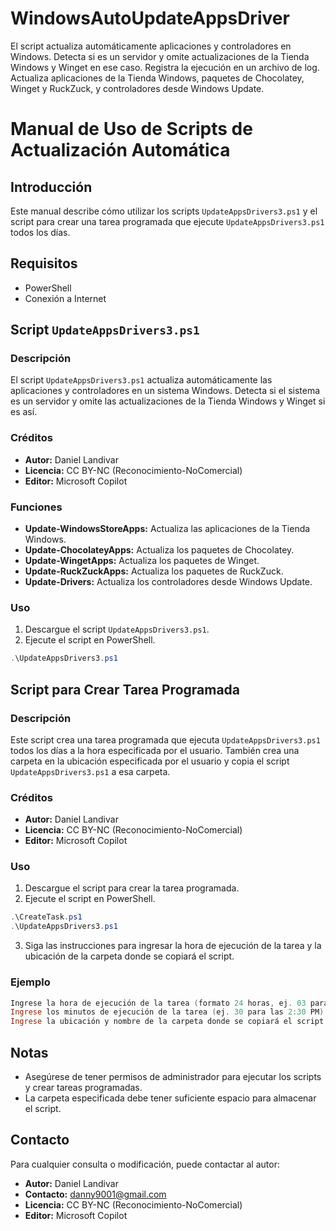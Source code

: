 # WindowsAutoUpdateAppsDriver
El script actualiza automáticamente aplicaciones y controladores en Windows. Detecta si es un servidor y omite actualizaciones de la Tienda Windows y Winget en ese caso. Registra la ejecución en un archivo de log. Actualiza aplicaciones de la Tienda Windows, paquetes de Chocolatey, Winget y RuckZuck, y controladores desde Windows Update.

# Manual de Uso de Scripts de Actualización Automática

## Introducción

Este manual describe cómo utilizar los scripts `UpdateAppsDrivers3.ps1` y el script para crear una tarea programada que ejecute `UpdateAppsDrivers3.ps1` todos los días.

## Requisitos

- PowerShell
- Conexión a Internet

## Script `UpdateAppsDrivers3.ps1`

### Descripción

El script `UpdateAppsDrivers3.ps1` actualiza automáticamente las aplicaciones y controladores en un sistema Windows. Detecta si el sistema es un servidor y omite las actualizaciones de la Tienda Windows y Winget si es así.

### Créditos

- **Autor:** Daniel Landivar
- **Licencia:** CC BY-NC (Reconocimiento-NoComercial)
- **Editor:** Microsoft Copilot

### Funciones

- **Update-WindowsStoreApps:** Actualiza las aplicaciones de la Tienda Windows.
- **Update-ChocolateyApps:** Actualiza los paquetes de Chocolatey.
- **Update-WingetApps:** Actualiza los paquetes de Winget.
- **Update-RuckZuckApps:** Actualiza los paquetes de RuckZuck.
- **Update-Drivers:** Actualiza los controladores desde Windows Update.

### Uso

1. Descargue el script `UpdateAppsDrivers3.ps1`.
2. Ejecute el script en PowerShell.

```powershell
.\UpdateAppsDrivers3.ps1
```

## Script para Crear Tarea Programada

### Descripción

Este script crea una tarea programada que ejecuta `UpdateAppsDrivers3.ps1` todos los días a la hora especificada por el usuario. También crea una carpeta en la ubicación especificada por el usuario y copia el script `UpdateAppsDrivers3.ps1` a esa carpeta.

### Créditos

- **Autor:** Daniel Landivar
- **Licencia:** CC BY-NC (Reconocimiento-NoComercial)
- **Editor:** Microsoft Copilot

### Uso

1. Descargue el script para crear la tarea programada.
2. Ejecute el script en PowerShell.

```powershell
.\CreateTask.ps1
.\UpdateAppsDrivers3.ps1
```

3. Siga las instrucciones para ingresar la hora de ejecución de la tarea y la ubicación de la carpeta donde se copiará el script.

### Ejemplo

```powershell
Ingrese la hora de ejecución de la tarea (formato 24 horas, ej. 03 para las 3 AM, 14 para las 2 PM): 03
Ingrese los minutos de ejecución de la tarea (ej. 30 para las 2:30 PM): 30
Ingrese la ubicación y nombre de la carpeta donde se copiará el script (ej. C:\ScriptAutoUpdate)
```

## Notas

- Asegúrese de tener permisos de administrador para ejecutar los scripts y crear tareas programadas.
- La carpeta especificada debe tener suficiente espacio para almacenar el script.

## Contacto

Para cualquier consulta o modificación, puede contactar al autor:

- **Autor:** Daniel Landivar
- **Contacto:** danny9001@gmail.com
- **Licencia:** CC BY-NC (Reconocimiento-NoComercial)
- **Editor:** Microsoft Copilot
